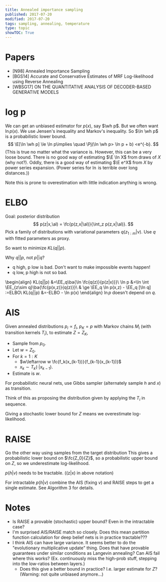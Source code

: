 ```yaml
---
title: Annealed importance sampling
published: 2017-07-20
modified: 2017-07-20
tags: sampling, annealing, temperature
type: topic
showTOC: True
---
```


# Papers

* [N98] Annealed Importance Sampling
* [BGS14] Accurate and Conservative Estimates of MRF Log-likelihood using Reverse Annealing
* [WBSG17] ON THE QUANTITATIVE ANALYSIS OF DECODER-BASED GENERATIVE MODELS

# log p

We can get an unbiased estimator for $p(x)$, say $\wh p$. But we often want $\ln p(x)$. We use Jensen's inequality and Markov's inequality. So $\ln \wh p$ is a probabilistic lower bound.
$$
\E[\ln \wh p] \le \ln p\implies \quad \Pj(\ln \wh p> \ln p + b) <e^{-b}.
$$
(This is true no matter what the variance is. However, this can be a very loose bound. There is no good way of estimating $\E \ln X$ from draws of $X$ (why not?). Oddly, there is a good way of estimating $\E e^X$ from $X$ by power series expansion. (Power series for $\ln$ is terrible over long distances.))

Note this is prone to overestimation with little indication anything is wrong.

# ELBO

Goal: posterior distribution
$$
p(z|x,\al) = \fc{p(z,x|\al)}{\int_z p(z,x|\al)}.
$$
Pick a family of distributions with variational parameters $q(z_{1:m}|\nu)$. Use $q$ with fitted parameters as proxy.

So want to minimize $KL(q||p)$.

Why $q||p$, not $p||q$? 

* q high, p low is bad. Don't want to make impossible events happen!
* q low, p high is not so bad.

\begin{align}
KL(q||p) &=\EE_q\ba{\ln \fc{q(z)}{p(z|x)}}\\
\ln p &=\ln \int \EE_{z\sim q}\ba{\fc{p(x,z)}{q(z)}}\\
& \ge \EE_q \ln p(x,z) - \EE_q [\ln q] :=ELBO\\
KL(q||p) &=-ELBO - \ln p(x)
\end{align}
$\ln p$ doesn't depend on $q$.

# AIS

Given annealed distributions $p_i\propto f_i$, $p_K=p$ with Markov chains $M_i$ (with transition kernels $T_i$), to estimate $Z=Z_K$,

* Sample from $p_0$.
* Let $w=Z_0$.
* For $k=1:K$
	* $w\leftarrow w \fc{f_k(x_{k-1})}{f_{k-1}(x_{k-1})}$
	* $x_k \sim T_k(\cdot |x_{k-1})$.
* Estimate is $w$.

For probabilistic neural nets, use Gibbs sampler (alternately sample $h$ and $x$) as transition.

Think of this as proposing the distribution given by applying the $T_i$ in sequence.

Giving a stochastic lower bound for $Z$ means we overestimate log-likelihood.

# RAISE

Go the other way using samples from the target distribution This gives a probabilistic lower bound on $\fc{Z_0}{Z}$, so a probabilistic upper bound on $Z$, so we underestimate log-likelihood.

$p(h|v)$ needs to be tractable. ((z|x) in above notation)

For intractable $p(h|v)$ combine the AIS (fixing $v$) and RAISE steps to get a single estimate. See Algorithm 3 for details.

# Notes 

* Is RAISE a provable (stochastic) upper bound? Even in the intractable case?
* I'm surprised AIS/RAISE match so closely. Does this mean partition function calculation for deep belief nets is in practice tractable???
* I think AIS can have large variance. It seems better to do the "evolutionary multiplicative update" thing. Does that have provable guarantees under similar conditions as Langevin annealing? Can AIS fail where this works? (Ex. continuously miss the high-prob stuff, stepping into the low-ratios between layers.)
	* Does this give a better bound in practice? I.e. larger estimate for $Z$? (Warning: not quite unbiased anymore...)
